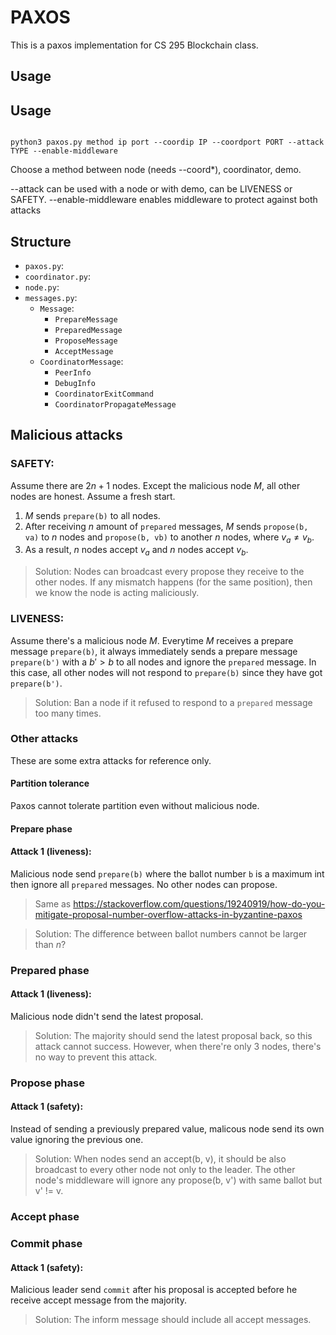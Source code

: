 # PAXOS

This is a paxos implementation for CS 295 Blockchain class.

## Usage

## Usage
```

python3 paxos.py method ip port --coordip IP --coordport PORT --attack TYPE --enable-middleware

```

Choose a method between node (needs --coord*), coordinator, demo.

--attack can be used with a node or with demo, can be LIVENESS or SAFETY.
--enable-middleware enables middleware to protect against both attacks



## Structure


* `paxos.py`:
* `coordinator.py`:
* `node.py`:
* `messages.py`:
  * `Message`:
    * `PrepareMessage`
    * `PreparedMessage`
    * `ProposeMessage`
    * `AcceptMessage`
  * `CoordinatorMessage`:
    * `PeerInfo`
    * `DebugInfo`
    * `CoordinatorExitCommand`
    * `CoordinatorPropagateMessage`




## Malicious attacks

### SAFETY:

Assume there are $2n + 1$ nodes. Except the malicious node $M$, all other nodes are honest. Assume a fresh start.

  1. $M$ sends `prepare(b)` to all nodes.
  2. After receiving $n$ amount of `prepared` messages, $M$ sends `propose(b, va)` to $n$ nodes and `propose(b, vb)` to another $n$ nodes, where $v_a \neq v_b$.
  3. As a result, $n$ nodes accept $v_a$ and $n$ nodes accept $v_b$.

> Solution:
> Nodes can broadcast every propose they receive to the other nodes. If any mismatch happens (for the same position), then we know the node is acting maliciously.

### LIVENESS:

Assume there's a malicious node $M$. Everytime $M$ receives a prepare message `prepare(b)`, it always immediately sends a prepare message `prepare(b')` with a $b' > b$ to all nodes and ignore the `prepared` message. In this case, all other nodes will not respond to `prepare(b)` since they have got `prepare(b')`.

> Solution:
> Ban a node if it refused to respond to a `prepared` message too many times.

### Other attacks

These are some extra attacks for reference only.

#### **P**artition tolerance

Paxos cannot tolerate partition even without malicious node.

#### Prepare phase

#### Attack 1 (liveness):

Malicious node send `prepare(b)` where the ballot number `b` is a maximum int then ignore all `prepared` messages. No other nodes can propose.

> Same as https://stackoverflow.com/questions/19240919/how-do-you-mitigate-proposal-number-overflow-attacks-in-byzantine-paxos

> Solution:
> The difference between ballot numbers cannot be larger than $n$?

### Prepared phase

#### Attack 1 (liveness):

Malicious node didn't send the latest proposal.

> Solution:
> The majority should send the latest proposal back, so this attack cannot success.
> However, when there're only 3 nodes, there's no way to prevent this attack.

### Propose phase

#### Attack 1 (safety):

Instead of sending a previously prepared value, malicous node send its own value ignoring the previous one.

> Solution:
> When nodes send an accept(b, v), it should be also broadcast to every other node not only to the leader. The other node's middleware will ignore any propose(b, v') with same ballot but v' != v.

### Accept phase

### Commit phase

#### Attack 1 (safety):

Malicious leader send `commit` after his proposal is accepted before he receive accept message from the majority.

> Solution:
> The inform message should include all accept messages.


